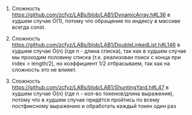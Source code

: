 1) Сложность https://github.com/zcfyz/LABs/blob/LAB1/DynamicArray.h#L36 в худшем случае O(1), потому что обращение по индексу в массиве всегда const.

2) Сложность https://github.com/zcfyz/LABs/blob/LAB1/DoubleLinkedList.h#L146 в худшем случае O(n) (где n - длина списка), так как в худшем случае мы проходим половину списка (т.к. реализован поиск с конца при index > length/2), но коэффициент 1/2 отбрасываем, так как на сложность это не влияет.

3) Сложность https://github.com/zcfyz/LABs/blob/LAB1/ShuntingYard.h#L47 в худшем случае O(n) (где n - кол-во токенов/длина выражения), потому что в худшем случае придётся пройтись по всему постфиксному выражению и обработать каждый токен один раз